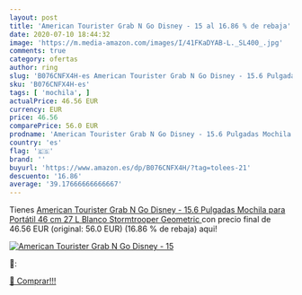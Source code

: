 ```yaml
---
layout: post
title: 'American Tourister Grab N Go Disney - 15 al 16.86 % de rebaja'
date: 2020-07-10 18:44:32
image: 'https://m.media-amazon.com/images/I/41FKaDYAB-L._SL400_.jpg'
comments: true
category: ofertas
author: ring
slug: 'B076CNFX4H-es American Tourister Grab N Go Disney - 15.6 Pulgadas...'
sku: 'B076CNFX4H-es'
tags: [ 'mochila', ]
actualPrice: 46.56 EUR
currency: EUR
price: 46.56
comparePrice: 56.0 EUR
prodname: 'American Tourister Grab N Go Disney - 15.6 Pulgadas Mochila para Portátil  46 cm  27 L  Blanco  Stormtrooper Geometric '
country: 'es'
flag: '🇪🇸'
brand: ''
buyurl: 'https://www.amazon.es/dp/B076CNFX4H/?tag=tolees-21'
descuento: '16.86'
average: '39.17666666666667'
---
```


Tienes [American Tourister Grab N Go Disney - 15.6 Pulgadas Mochila para Portátil  46 cm  27 L  Blanco  Stormtrooper Geometric ](https://www.amazon.es/dp/B076CNFX4H/?tag=tolees-21) con precio final de  46.56 EUR (original: 56.0 EUR) (16.86 %  de rebaja) aqui!

[![American Tourister Grab N Go Disney - 15](https://m.media-amazon.com/images/I/41FKaDYAB-L._SL400_.jpg)](https://www.amazon.es/dp/B076CNFX4H/?tag=tolees-21)

🔎:


[🛒 Comprar!!!](https://www.amazon.es/dp/B076CNFX4H/?tag=tolees-21)
